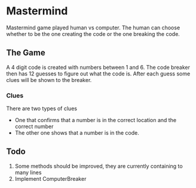 # Mastermind

Mastermind game played human vs computer. The human can choose whether to be the one
creating the code or the one breaking the code.

## The Game
A 4 digit code is created with numbers between 1 and 6. The code breaker then has 12 
guesses to figure out what the code is. 
After each guess some clues will be shown to the breaker. 

### Clues
There are two types of clues
* One that confirms that a number is in the correct location and the correct number
* The other one shows that a number is in the code.

## Todo
1. Some methods should be improved, they are currently containing to many lines
2. Implement ComputerBreaker

